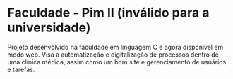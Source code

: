 # Faculdade - Pim II (inválido para a universidade)
Projeto desenvolvido na faculdade em linguagem C e agora disponível em modo web. Visa a automatização e digitalização de processos dentro de uma clínica médica, assim como um bom site e gerenciamento de usuários e tarefas.
